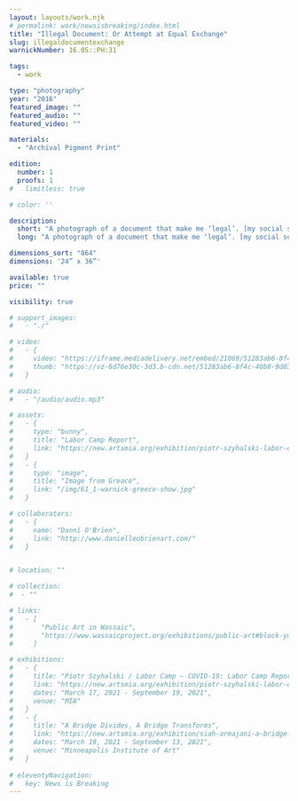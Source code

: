 ```yaml
---
layout: layouts/work.njk
# permalink: work/newsisbreaking/index.html
title: "Illegal Document: Or Attempt at Equal Exchange"
slug: illegaldocumentexchange
warnickNumber: 16.05::PH:31

tags:
  - work

type: "photography"
year: "2016"
featured_image: ""
featured_audio: ""
featured_video: ""

materials: 
  - "Archival Pigment Print"

edition: 
  number: 1
  proofs: 1
#   limitless: true

# color: ''

description:
  short: "A photograph of a document that make me ‘legal’. [my social security card is printed life size in the chromogenic color print.] I gave one of the two prints to an undocumented worker in addition to his day rate for the creation of a painting."
  long: "A photograph of a document that make me ‘legal’. [my social security card is printed life size in the chromogenic color print.] I gave one of the two prints to an undocumented worker in addition to his day rate for the creation of a painting."

dimensions_sort: "864"
dimensions: '24” x 36”'

available: true
price: ""

visibility: true

# support_images: 
#   - "./"

# video:
#   - {
#     video: "https://iframe.mediadelivery.net/embed/21069/51283ab6-8f4c-40b8-9d03-58ac4d71df9c",
#     thumb: "https://vz-6d76e30c-3d3.b-cdn.net/51283ab6-8f4c-40b8-9d03-58ac4d71df9c/thumbnail.jpg",
#   }

# audio:
#   - "/audio/audio.mp3"

# assets: 
#   - {
#     type: "bunny",
#     title: "Labor Camp Report",
#     link: "https://new.artsmia.org/exhibition/piotr-szyhalski-labor-camp-covid-19-labor-camp-report"
#   }
#   - {
#     type: "image",
#     title: "Image from Greace",
#     link: "/img/61_1-warnick-greece-show.jpg"
#   }

# collaborators:
#   - {
#     name: "Danni O'Brien",
#     link: "http://www.danielleobrienart.com/"
#   }


# location: ""

# collection:
#  - ""

# links:
#   - [
#       "Public Art in Wassaic",
#       "https://www.wassaicproject.org/exhibitions/public-art#block-yui_3_17_2_1_1635259463800_75918",
#     ]

# exhibitions:
#   - {
#     title: "Piotr Szyhalski / Labor Camp – COVID-19: Labor Camp Report",
#     link: "https://new.artsmia.org/exhibition/piotr-szyhalski-labor-camp-covid-19-labor-camp-report",
#     dates: "March 17, 2021 - September 19, 2021",
#     venue: "MIA"
#   }
#   - {
#     title: "A Bridge Divides, A Bridge Transforms",
#     link: "https://new.artsmia.org/exhibition/siah-armajani-a-bridge-divides-a-bridge-transforms",
#     dates: "March 19, 2021 - September 13, 2021",
#     venue: "Minneapolis Institute of Art"
#   }
  
# eleventyNavigation:
#   key: News is Breaking
---
```

